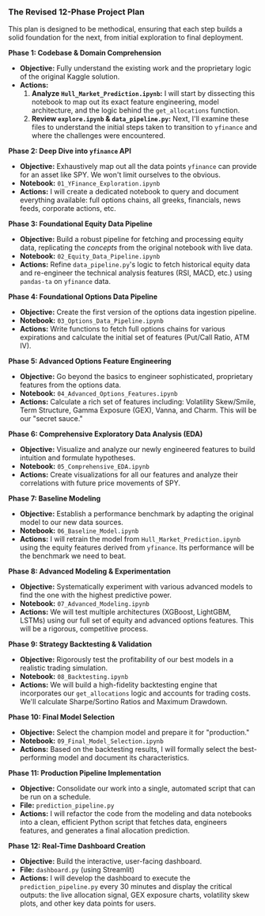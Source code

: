 ### The Revised 12-Phase Project Plan

This plan is designed to be methodical, ensuring that each step builds a solid foundation for the next, from initial exploration to final deployment.

**Phase 1: Codebase & Domain Comprehension**
*   **Objective:** Fully understand the existing work and the proprietary logic of the original Kaggle solution.
*   **Actions:**
    1.  **Analyze `Hull_Market_Prediction.ipynb`:** I will start by dissecting this notebook to map out its exact feature engineering, model architecture, and the logic behind the `get_allocations` function.
    2.  **Review `explore.ipynb` & `data_pipeline.py`:** Next, I'll examine these files to understand the initial steps taken to transition to `yfinance` and where the challenges were encountered.

**Phase 2: Deep Dive into `yfinance` API**
*   **Objective:** Exhaustively map out all the data points `yfinance` can provide for an asset like SPY. We won't limit ourselves to the obvious.
*   **Notebook:** `01_YFinance_Exploration.ipynb`
*   **Actions:** I will create a dedicated notebook to query and document everything available: full options chains, all greeks, financials, news feeds, corporate actions, etc.

**Phase 3: Foundational Equity Data Pipeline**
*   **Objective:** Build a robust pipeline for fetching and processing equity data, replicating the *concepts* from the original notebook with live data.
*   **Notebook:** `02_Equity_Data_Pipeline.ipynb`
*   **Actions:** Refine `data_pipeline.py`'s logic to fetch historical equity data and re-engineer the technical analysis features (RSI, MACD, etc.) using `pandas-ta` on `yfinance` data.

**Phase 4: Foundational Options Data Pipeline**
*   **Objective:** Create the first version of the options data ingestion pipeline.
*   **Notebook:** `03_Options_Data_Pipeline.ipynb`
*   **Actions:** Write functions to fetch full options chains for various expirations and calculate the initial set of features (Put/Call Ratio, ATM IV).

**Phase 5: Advanced Options Feature Engineering**
*   **Objective:** Go beyond the basics to engineer sophisticated, proprietary features from the options data.
*   **Notebook:** `04_Advanced_Options_Features.ipynb`
*   **Actions:** Calculate a rich set of features including: Volatility Skew/Smile, Term Structure, Gamma Exposure (GEX), Vanna, and Charm. This will be our "secret sauce."

**Phase 6: Comprehensive Exploratory Data Analysis (EDA)**
*   **Objective:** Visualize and analyze our newly engineered features to build intuition and formulate hypotheses.
*   **Notebook:** `05_Comprehensive_EDA.ipynb`
*   **Actions:** Create visualizations for all our features and analyze their correlations with future price movements of SPY.

**Phase 7: Baseline Modeling**
*   **Objective:** Establish a performance benchmark by adapting the original model to our new data sources.
*   **Notebook:** `06_Baseline_Model.ipynb`
*   **Actions:** I will retrain the model from `Hull_Market_Prediction.ipynb` using the equity features derived from `yfinance`. Its performance will be the benchmark we need to beat.

**Phase 8: Advanced Modeling & Experimentation**
*   **Objective:** Systematically experiment with various advanced models to find the one with the highest predictive power.
*   **Notebook:** `07_Advanced_Modeling.ipynb`
*   **Actions:** We will test multiple architectures (XGBoost, LightGBM, LSTMs) using our full set of equity and advanced options features. This will be a rigorous, competitive process.

**Phase 9: Strategy Backtesting & Validation**
*   **Objective:** Rigorously test the profitability of our best models in a realistic trading simulation.
*   **Notebook:** `08_Backtesting.ipynb`
*   **Actions:** We will build a high-fidelity backtesting engine that incorporates our `get_allocations` logic and accounts for trading costs. We'll calculate Sharpe/Sortino Ratios and Maximum Drawdown.

**Phase 10: Final Model Selection**
*   **Objective:** Select the champion model and prepare it for "production."
*   **Notebook:** `09_Final_Model_Selection.ipynb`
*   **Actions:** Based on the backtesting results, I will formally select the best-performing model and document its characteristics.

**Phase 11: Production Pipeline Implementation**
*   **Objective:** Consolidate our work into a single, automated script that can be run on a schedule.
*   **File:** `prediction_pipeline.py`
*   **Actions:** I will refactor the code from the modeling and data notebooks into a clean, efficient Python script that fetches data, engineers features, and generates a final allocation prediction.

**Phase 12: Real-Time Dashboard Creation**
*   **Objective:** Build the interactive, user-facing dashboard.
*   **File:** `dashboard.py` (using Streamlit)
*   **Actions:** I will develop the dashboard to execute the `prediction_pipeline.py` every 30 minutes and display the critical outputs: the live allocation signal, GEX exposure charts, volatility skew plots, and other key data points for users.
